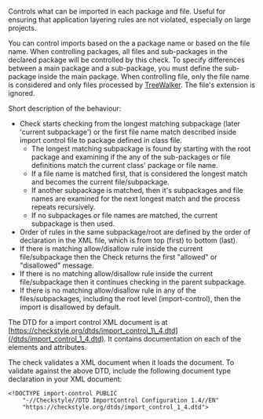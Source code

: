 Controls what can be imported in each package and file. Useful for
ensuring that application layering rules are not violated, especially on
large projects.

You can control imports based on the a package name or based on the file
name. When controlling packages, all files and sub-packages in the
declared package will be controlled by this check. To specify
differences between a main package and a sub-package, you must define
the sub-package inside the main package. When controlling file, only the
file name is considered and only files processed by
[TreeWalker](https://checkstyle.org/config.html#TreeWalker). The file's
extension is ignored.

Short description of the behaviour:

-   Check starts checking from the longest matching subpackage (later
    'current subpackage') or the first file name match described inside
    import control file to package defined in class file.
    -   The longest matching subpackage is found by starting with the
        root package and examining if the any of the sub-packages or
        file definitions match the current class' package or file name.
    -   If a file name is matched first, that is considered the longest
        match and becomes the current file/subpackage.
    -   If another subpackage is matched, then it's subpackages and file
        names are examined for the next longest match and the process
        repeats recursively.
    -   If no subpackages or file names are matched, the current
        subpackage is then used.
-   Order of rules in the same subpackage/root are defined by the order
    of declaration in the XML file, which is from top (first) to bottom
    (last).
-   If there is matching allow/disallow rule inside the current
    file/subpackage then the Check returns the first "allowed" or
    "disallowed" message.
-   If there is no matching allow/disallow rule inside the current
    file/subpackage then it continues checking in the parent subpackage.
-   If there is no matching allow/disallow rule in any of the
    files/subpackages, including the root level (import-control), then
    the import is disallowed by default.

The DTD for a import control XML document is at
[https://checkstyle.org/dtds/import_control_1\_4.dtd](/dtds/import_control_1_4.dtd).
It contains documentation on each of the elements and attributes.

The check validates a XML document when it loads the document. To
validate against the above DTD, include the following document type
declaration in your XML document:

<div class="wrapper">

    <!DOCTYPE import-control PUBLIC
        "-//Checkstyle//DTD ImportControl Configuration 1.4//EN"
        "https://checkstyle.org/dtds/import_control_1_4.dtd">
              

</div>

